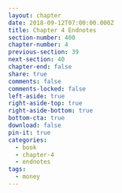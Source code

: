 ```yaml
---
layout: chapter
date: 2018-09-12T07:00:00.000Z
title: Chapter 4 Endnotes
section-number: 400
chapter-number: 4
previous-section: 39
next-section: 40
chapter-end: false
share: true
comments: false
comments-locked: false
left-aside: true
right-aside-top: true
right-aside-bottom: true
bottom-cta: true
download: false
pin-it: true
categories:
  - book
  - chapter-4
  - endnotes
tags:
  - money
---
```

